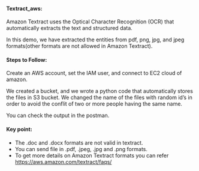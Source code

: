 #### Textract_aws: 
Amazon Textract uses the Optical Character Recognition (OCR) that automatically extracts the text and structured data.  

In this demo, we have extracted the entities from pdf, png, jpg, and jpeg formats(other formats are not allowed in Amazon Textract).

#### Steps to Follow:
Create an AWS account, set the IAM user, and connect to EC2 cloud of amazon.

We created a bucket, and we wrote a python code that automatically stores the files in S3 bucket. We changed the name of the files with random id’s in order to avoid the conflit of two or more people having the same name.

You can check the output in the postman. 

#### Key point:

- The .doc and .docx formats are not valid in textract.
- You can send file in .pdf, .jpeg, .jpg and .png formats.
- To get more details on Amazon Textract formats you can refer https://aws.amazon.com/textract/faqs/
